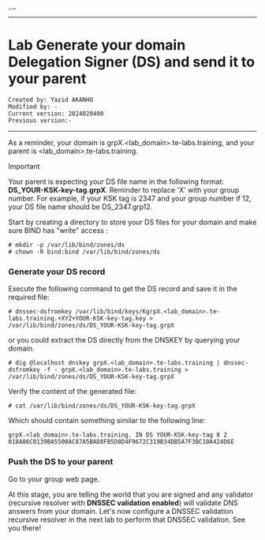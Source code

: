 
<img src="https://github.com/yakanho/training/assets/54844453/321060e5-fc84-40f7-8caa-846d0a68494b" alt="ICANN" style="zoom:25%;" />

------

# Lab Generate your domain Delegation Signer (DS) and send it to your parent

```
Created by: Yazid AKANHO
Modified by: -
Current version: 2024020400
Previous version:-
```

------

As a reminder, your domain is grpX.<lab_domain>.te-labs.training, and your parent is <lab_domain>.te-labs.training.

> [!IMPORTANT]
>
> Your parent is expecting your DS file name in the following format: **DS_YOUR-KSK-key-tag.grpX**. Reminder to replace 'X' with your group number. For example, if your KSK tag is 2347 and your group number if 12, your DS file name should be DS_2347.grp12.



Start by creating a directory to store your DS files for your domain and make sure BIND has "write" access :

```
# mkdir -p /var/lib/bind/zones/ds
# chown -R bind:bind /var/lib/bind/zones/ds
```



### Generate your DS record

Execute the following command to get the DS record and save it in the required file:

```
# dnssec-dsfromkey /var/lib/bind/keys/KgrpX.<lab_domain>.te-labs.training.+XYZ+YOUR-KSK-key-tag.key > /var/lib/bind/zones/ds/DS_YOUR-KSK-key-tag.grpX
```

or you could extract the DS directly from the DNSKEY by querying your domain.

```
# dig @localhost dnskey grpX.<lab_domain>.te-labs.training | dnssec-dsfromkey -f - grpX.<lab_domain>.te-labs.training > /var/lib/bind/zones/ds/DS_YOUR-KSK-key-tag.grpX
```

Verify the content of the generated file:

```
# cat /var/lib/bind/zones/ds/DS_YOUR-KSK-key-tag.grpX
```

Which should contain something similar to the following line:

```
grpX.<lab_domain>.te-labs.training. IN DS YOUR-KSK-key-tag 8 2 018A86C0139BA5500AC87A5BAD8FB5D8D4F9672C319B34DB5A7F3BC10A424D6E
```



### Push the DS to your parent

Go to your group web page.


At this stage, you are telling the world that you are signed and any validator (recursive resolver with **DNSSEC validation enabled**) will validate DNS answers from your domain. Let's now configure a DNSSEC validation recursive resolver in the next lab to perform that DNSSEC validation.
See you there!

